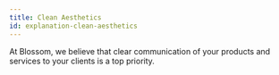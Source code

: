 ```yaml
---
title: Clean Aesthetics
id: explanation-clean-aesthetics
---
```

At Blossom, we believe that clear communication of your products and services to your clients is a top priority.